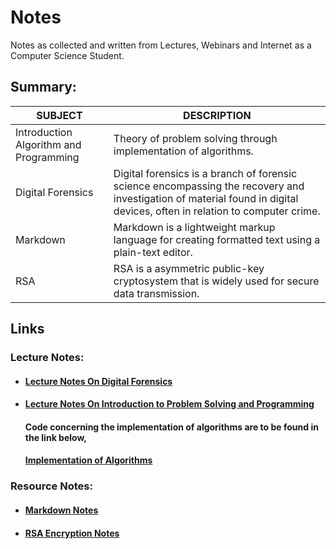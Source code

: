 # Notes
Notes as collected and written from Lectures, Webinars and Internet as a Computer Science Student.

## Summary:

| SUBJECT                                | DESCRIPTION                                                  |
| -------------------------------------- | ------------------------------------------------------------ |
| Introduction Algorithm and Programming | Theory of problem solving through implementation of algorithms. |
| Digital Forensics                      | Digital forensics is a branch of forensic science encompassing the recovery and investigation of material found in digital devices, often in relation to computer crime. |
| Markdown                               | Markdown is a lightweight markup language for creating formatted text using a plain-text editor. |
| RSA                                    | RSA is a asymmetric public-key cryptosystem that is widely used for secure data transmission. |

## Links

### Lecture Notes:

- #### **[Lecture Notes On Digital Forensics](https://github.com/datta-agni/Notes/blob/main/Lecture_Notes/Lecture_Notes_On_Digital_Forensics.tex)**

- #### **[Lecture Notes On Introduction to Problem Solving and Programming](https://github.com/datta-agni/Notes/blob/main/Lecture_Notes/Lecture_Notes_On_Algorithm_Programming_Basic.tex)** 

  #### 	**Code concerning the implementation of algorithms are to be found in the link below**,

  #### 			**[Implementation of Algorithms](https://github.com/datta-agni/Java-Codes "Codes")**

### Resource Notes:

- #### **[Markdown Notes](https://github.com/datta-agni/Notes/blob/main/Resource_Notes/Notes_On_Markdown.tex)**

- #### **[RSA Encryption Notes](https://github.com/datta-agni/Notes/blob/main/Resource_Notes/Notes_On_RSA_Encryption.tex)**